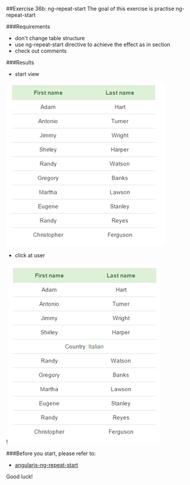 ##Exercise 36b: ng-repeat-start
The goal of this exercise is practise ng-repeat-start

###Requirements 
* don't change table structure
* use ng-repeat-start directive to achieve the effect as in section
* check out comments

###Results

* start view

![alt text](app/assets/1.png "1")

* click at user

!![alt text](app/assets/2.png "2")


###Before you start, please refer to:
* [angularjs-ng-repeat-start](https://egghead.io/lessons/angularjs-ng-repeat-start)

Good luck!
